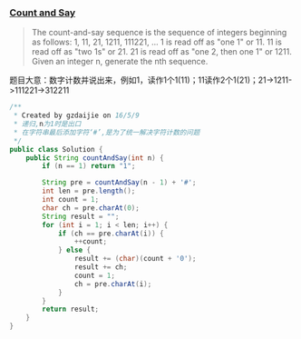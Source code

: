 ### [Count and Say](https://leetcode.com/problems/count-and-say/)

> The count-and-say sequence is the sequence of integers beginning as follows:
> 1, 11, 21, 1211, 111221, ...
> 1 is read off as "one 1" or 11.
> 11 is read off as "two 1s" or 21.
> 21 is read off as "one 2, then one 1" or 1211.
> Given an integer n, generate the nth sequence.

题目大意：数字计数并说出来，例如1，读作1个1(11)；11读作2个1(21)；21->1211->111221->312211

```java
/**
 * Created by gzdaijie on 16/5/9
 * 递归,n为1时是出口
 * 在字符串最后添加字符‘#’,是为了统一解决字符计数的问题
 */
public class Solution {
    public String countAndSay(int n) {
        if (n == 1) return "1";

        String pre = countAndSay(n - 1) + '#';
        int len = pre.length();
        int count = 1;
        char ch = pre.charAt(0);
        String result = "";
        for (int i = 1; i < len; i++) {
            if (ch == pre.charAt(i)) {
                ++count;
            } else {
                result += (char)(count + '0');
                result += ch;
                count = 1;
                ch = pre.charAt(i);
            }
        }
        return result;
    }
}
```